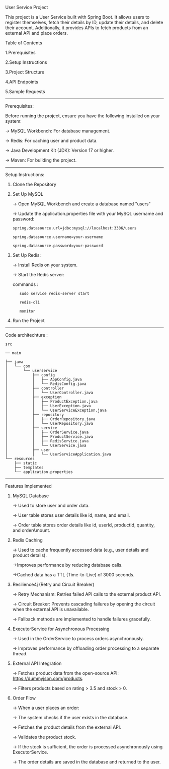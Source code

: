 User Service Project

This project is a User Service built with Spring Boot. It allows users to register themselves, fetch their details by ID, update their details, and delete their account. Additionally, it provides APIs to fetch products from an external API and place orders.

Table of Contents

1.Prerequisites

2.Setup Instructions

3.Project Structure

4.API Endpoints

5.Sample Requests

------------------------------------------------------------------------------------------------------------------------------------------------------------------

Prerequisites:

Before running the project, ensure you have the following installed on your system:

-> MySQL Workbench: For database management.

-> Redis: For caching user and product data.

-> Java Development Kit (JDK): Version 17 or higher.

-> Maven: For building the project.

------------------------------------------------------------------------------------------------------------------------------------------------------------------
Setup Instructions:

1. Clone the Repository

2. Set Up MySQL

   -> Open MySQL Workbench and create a database named "users"

   -> Update the application.properties file with your MySQL username and password:

       spring.datasource.url=jdbc:mysql://localhost:3306/users

       spring.datasource.username=your-username

       spring.datasource.password=your-password

3. Set Up Redis:

   -> Install Redis on your system.

   -> Start the Redis server:

   commands : 

          sudo service redis-server start

          redis-cli

          monitor

4. Run the Project

-----------------------------------------------------------------------------------------------------------------------------------------------------------------------------------------------------------------

Code architechture :


    src

    ── main

    ├── java
    │   └── com
    │       └── userservice
    │           ├── config
    │           │   ├── AppConfig.java
    │           │   └── RedisConfig.java
    │           ├── controller
    │           │   └── UserController.java
    │           ├── exception
    │           │   ├── ProductException.java
    │           │   ├── UserException.java
    │           │   └── UserServiceException.java
    │           ├── repository
    │           │   ├── OrderRepository.java
    │           │   └── UserRepository.java
    │           ├── service
    │           │   ├── OrderService.java
    │           │   ├── ProductService.java
    │           │   ├── RedisService.java
    │           │   └── UserService.java
    │           ├── user
    │           │   └── UserServiceApplication.java
    └── resources
        ├── static
        ├── templates
        └── application.properties

------------------------------------------------------------------------------------------------------------------------------------------------------------------

Features Implemented

1. MySQL Database
   
   -> Used to store user and order data.

   -> User table stores user details like id, name, and email.

   -> Order table stores order details like id, userId, productId, quantity, and orderAmount.

3. Redis Caching
 
   -> Used to cache frequently accessed data (e.g., user details and product details).

   ->Improves performance by reducing database calls.

   ->Cached data has a TTL (Time-to-Live) of 3000 seconds.


3. Resilience4j (Retry and Circuit Breaker)
   
   -> Retry Mechanism: Retries failed API calls to the external product API.


   -> Circuit Breaker: Prevents cascading failures by opening the circuit when the external API is unavailable.


   -> Fallback methods are implemented to handle failures gracefully.


4. ExecutorService for Asynchronous Processing

   -> Used in the OrderService to process orders asynchronously.


   -> Improves performance by offloading order processing to a separate thread.


5. External API Integration
   
   -> Fetches product data from the open-source API: https://dummyjson.com/products.


   -> Filters products based on rating > 3.5 and stock > 0.


6. Order Flow
   
   -> When a user places an order:


    -> The system checks if the user exists in the database.


   -> Fetches the product details from the external API.


   -> Validates the product stock.


   -> If the stock is sufficient, the order is processed asynchronously using ExecutorService.


    -> The order details are saved in the database and returned to the user.

